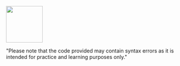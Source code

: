 <img src="https://upload.wikimedia.org/wikipedia/commons/1/19/C_Logo.png" width="100" height="100">

"Please note that the code provided may contain syntax errors as it is intended for practice and learning purposes only."
